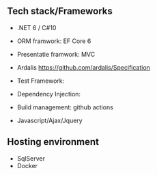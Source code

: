 ## Tech stack/Frameworks
- .NET 6 / C#10

- ORM framwork: EF Core 6
- Presentatie framwork: MVC
- Ardalis https://github.com/ardalis/Specification
- Test Framework:
- Dependency Injection:
- Build management: github actions
- Javascript/Ajax/Jquery

## Hosting environment
- SqlServer
- Docker